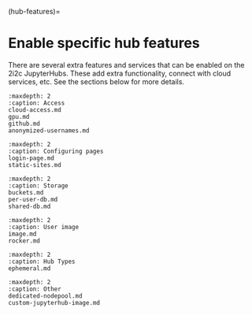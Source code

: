 (hub-features)=
# Enable specific hub features

There are several extra features and services that can be enabled on the 2i2c JupyterHubs.
These add extra functionality, connect with cloud services, etc.
See the sections below for more details.

```{toctree}
:maxdepth: 2
:caption: Access
cloud-access.md
gpu.md
github.md
anonymized-usernames.md
```

```{toctree}
:maxdepth: 2
:caption: Configuring pages
login-page.md
static-sites.md
```

```{toctree}
:maxdepth: 2
:caption: Storage
buckets.md
per-user-db.md
shared-db.md
```

```{toctree}
:maxdepth: 2
:caption: User image
image.md
rocker.md
```

```{toctree}
:maxdepth: 2
:caption: Hub Types
ephemeral.md
```

```{toctree}
:maxdepth: 2
:caption: Other
dedicated-nodepool.md
custom-jupyterhub-image.md
```
